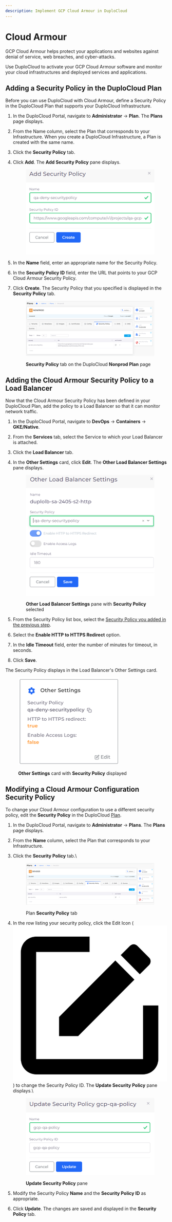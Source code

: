 ```yaml
---
description: Implement GCP Cloud Armour in DuploCloud
---
```


# Cloud Armour

GCP Cloud Armour helps protect your applications and websites against denial of service, web breaches, and cyber-attacks.&#x20;

Use DuploCloud to activate your GCP Cloud Armour software and monitor your cloud infrastructures and deployed services and applications.

## Adding a Security Policy in the DuploCloud Plan

Before you can use DuploCloud with Cloud Armour, define a Security Policy in the DuploCloud Plan that supports your DuploCloud Infrastructure.

1. In the DuploCloud Portal, navigate to **Administrator** -> **Plan**. The **Plans** page displays.
2. From the Name column, select the Plan that corresponds to your Infrastructure. When you create a DuploCloud Infrastructure, a Plan is created with the same name.
3. Click the **Security Policy** tab.
4.  Click **Add**. The **Add Security Policy** pane displays.

    <figure><img src="../../.gitbook/assets/CA1.png" alt=""><figcaption></figcaption></figure>
5. In the **Name** field, enter an appropriate name for the Security Policy.
6. In the **Security Policy ID** field, enter the URL that points to your GCP Cloud Armour Security Policy.&#x20;
7.  Click **Create**. The Security Policy that you specified is displayed in the **Security Policy** tab.

    <figure><img src="../../.gitbook/assets/CA2.png" alt=""><figcaption><p><strong>Security Policy</strong> tab on the DuploCloud <strong>Nonprod Plan</strong> page</p></figcaption></figure>



## Adding the Cloud Armour Security Policy to a Load Balancer

Now that the Cloud Armour Security Policy has been defined in your DuploCloud Plan, add the policy to a Load Balancer so that it can monitor network traffic.

1. In the DuploCloud Portal, navigate to **DevOps** -> **Containers** -> **GKE/Native**.
2. From the **Services** tab, select the Service to which your Load Balancer is attached.
3. Click the **Load Balancer** tab.
4.  In the **Other Settings** card, click **Edit**. The **Other Load Balancer Settings** pane displays.

    <figure><img src="../../.gitbook/assets/CA3.png" alt=""><figcaption><p><strong>Other Load Balancer Settings</strong> pane with <strong>Security Policy</strong> selected</p></figcaption></figure>
5. From the Security Policy list box, select the [Security Policy you added in the previous step](cloud-armour.md#adding-a-security-policy-in-the-duplocloud-plan).
6. Select the **Enable HTTP to HTTPS Redirect** option.
7. In the **Idle Timeout** field, enter the number of minutes for timeout, in seconds.
8. Click **Save**.&#x20;

The Security Policy displays in the Load Balancer's Other Settings card.

<figure><img src="../../.gitbook/assets/CA4.png" alt=""><figcaption><p><strong>Other Settings</strong> card with <strong>Security Policy</strong> displayed</p></figcaption></figure>

## Modifying a Cloud Armour Configuration Security Policy

To change your Cloud Armour configuration to use a different security policy, edit the **Security Policy** in the DuploCloud [Plan](infrastructure-virtual-private-cloud.md).

1. In the DuploCloud Portal, navigate to **Administrator** -> **Plans**. The **Plans** page displays.
2. From the **Name** column, select the Plan that corresponds to your Infrastructure.
3.  Click the **Security Policy** tab.\


    <figure><img src="../../.gitbook/assets/GCPS1.png" alt=""><figcaption><p>Plan <strong>Security Policy</strong> tab</p></figcaption></figure>


4.  In the row listing your security policy, click the Edit Icon ( <img src="../../.gitbook/assets/square_edit_icon (3).png" alt="" data-size="line"> ) to change the Security Policy ID. The **Update Security Policy** pane displays.\


    <figure><img src="../../.gitbook/assets/GCPS2.png" alt=""><figcaption><p><strong>Update Security Policy</strong> pane</p></figcaption></figure>


5. Modify the Security Policy **Name** and the **Security Policy ID** as appropriate.
6. Click **Update**. The changes are saved and displayed in the **Security Policy** tab.

